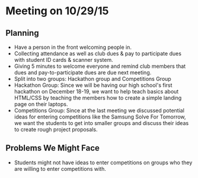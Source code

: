 # Meeting on 10/29/15

## Planning

- Have a person in the front welcoming people in.
- Collecting attendance as well as club dues & pay to participate dues with
  student ID cards & scanner system.
- Giving 5 minutes to welcome everyone and remind club members that dues and
  pay-to-participate dues are due next meeting.
- Split into two groups: Hackathon group and Competitions Group
- Hackathon Group: Since we will be having our high school's first hackathon on
  December 18-19, we want to help teach basics about HTML/CSS by teaching the
  members how to create a simple landing page on their laptops.
- Competitions Group: Since at the last meeting we discussed potential ideas for
  entering competitions like the Samsung Solve For Tomorrow, we want the
  students to get into smaller groups and discuss their ideas to create rough
  project proposals.

## Problems We Might Face

- Students might not have ideas to enter competitions on groups who they are
  willing to enter competitions with.

